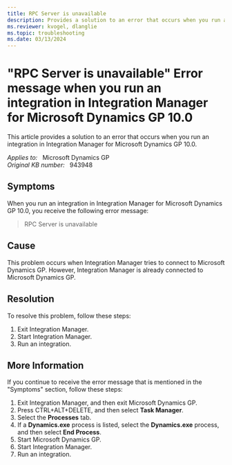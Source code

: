 ```yaml
---
title: RPC Server is unavailable
description: Provides a solution to an error that occurs when you run an integration in Integration Manager for Microsoft Dynamics GP 10.0.
ms.reviewer: kvogel, dlanglie
ms.topic: troubleshooting
ms.date: 03/13/2024
---
```

# "RPC Server is unavailable" Error message when you run an integration in Integration Manager for Microsoft Dynamics GP 10.0

This article provides a solution to an error that occurs when you run an integration in Integration Manager for Microsoft Dynamics GP 10.0.

_Applies to:_ &nbsp; Microsoft Dynamics GP  
_Original KB number:_ &nbsp; 943948

## Symptoms

When you run an integration in Integration Manager for Microsoft Dynamics GP 10.0, you receive the following error message:
> RPC Server is unavailable

## Cause

This problem occurs when Integration Manager tries to connect to Microsoft Dynamics GP. However, Integration Manager is already connected to Microsoft Dynamics GP.

## Resolution

To resolve this problem, follow these steps:

1. Exit Integration Manager.
2. Start Integration Manager.
3. Run an integration.

## More Information

If you continue to receive the error message that is mentioned in the "Symptoms" section, follow these steps:

1. Exit Integration Manager, and then exit Microsoft Dynamics GP.
2. Press CTRL+ALT+DELETE, and then select **Task Manager**.
3. Select the **Processes** tab.
4. If a **Dynamics.exe** process is listed, select the **Dynamics.exe** process, and then select **End Process**.
5. Start Microsoft Dynamics GP.
6. Start Integration Manager.
7. Run an integration.

